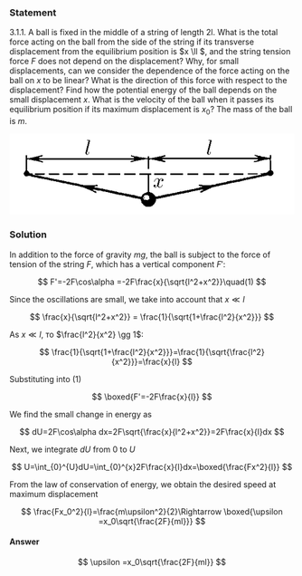 ###  Statement

$3.1.1.$ A ball is fixed in the middle of a string of length $2$l. What is the total force acting on the ball from the side of the string if its transverse displacement from the equilibrium position is $x \ll $, and the string tension force $F$ does not depend on the displacement? Why, for small displacements, can we consider the dependence of the force acting on the ball on $x$ to be linear? What is the direction of this force with respect to the displacement? Find how the potential energy of the ball depends on the small displacement $x$. What is the velocity of the ball when it passes its equilibrium position if its maximum displacement is $x_0$? The mass of the ball is $m$.

![ For problem $3.1.1$ |581x164, 51%](../../img/3.1.1/3.1.1.png)

### Solution

In addition to the force of gravity $mg$, the ball is subject to the force of tension of the string $F$, which has a vertical component $F'$:

$$
F'=-2F\cos\alpha =-2F\frac{x}{\sqrt{l^2+x^2}}\quad(1)
$$

Since the oscillations are small, we take into account that $x\ll l$

$$
\frac{x}{\sqrt{l^2+x^2}} = \frac{1}{\sqrt{1+\frac{l^2}{x^2}}}
$$

As $x\ll l$, то $\frac{l^2}{x^2} \gg 1$:

$$
\frac{1}{\sqrt{1+\frac{l^2}{x^2}}}=\frac{1}{\sqrt{\frac{l^2}{x^2}}}=\frac{x}{l}
$$

Substituting into $(1)$

$$
\boxed{F'=-2F\frac{x}{l}}
$$

We find the small change in energy as

$$
dU=2F\cos\alpha dx=2F\sqrt{\frac{x}{l^2+x^2}}=2F\frac{x}{l}dx
$$

Next, we integrate $dU$ from $0$ to $U$

$$
U=\int_{0}^{U}dU=\int_{0}^{x}2F\frac{x}{l}dx=\boxed{\frac{Fx^2}{l}}
$$

From the law of conservation of energy, we obtain the desired speed at maximum displacement

$$
\frac{Fx_0^2}{l}=\frac{m\upsilon^2}{2}\Rightarrow \boxed{\upsilon =x_0\sqrt{\frac{2F}{ml}}}
$$

#### Answer

$$
\upsilon =x_0\sqrt{\frac{2F}{ml}}
$$